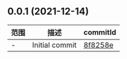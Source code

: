 ## 0.0.1 (2021-12-14)

范围|描述|commitId
--|--|--
 - | Initial commit | [8f8258e](https://github.com/dengBox/drop-manger/commit/8f8258e)

